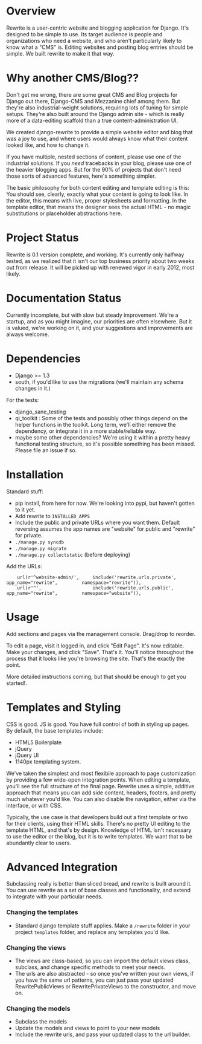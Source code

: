 Overview
========
Rewrite is a user-centric website and blogging application for Django.  It's designed to be simple to use. Its target audience is people and organizations who need a website, and who aren't particularly likely to know what a "CMS" is.  Editing websites and posting blog entries should be simple.  We built rewrite to make it that way.


Why another CMS/Blog??
==========================

Don't get me wrong, there are some great CMS and Blog projects for Django out there, Django-CMS and Mezzanine chief among them.  But they're also industrial-weight solutions, requiring lots of tuning for simple setups. They're also built around the Django admin site - which is really more of a data-editing scaffold than a true content-administration UI.  

We created django-rewrite to provide a simple website editor and blog that was a joy to use, and where users would always know what their content looked like, and how to change it.

If you have multiple, nested sections of content, please use one of the industrial solutions.  If you *need* tracebacks in your blog, please use one of the heavier blogging apps.  But for the 90% of projects that don't need those sorts of advanced features, here's something simpler.

The basic philosophy for both content editing and template editing is this: You should see, clearly, exactly what your content is going to look like.  In the editor, this means with live, proper stylesheets and formatting.  In the template editor, that means the designer sees the actual HTML - no magic substitutions or placeholder abstractions here.


Project Status
=======================================================================================================				

Rewrite is 0.1 version complete, and working. It's currently only halfway tested, as we realized that it isn't our top business priority about two weeks out from release.  It will be picked up with renewed vigor in early 2012, most likely.  


Documentation Status
======================================================================================================

Currently incomplete, but with slow but steady improvement. We're a startup, and as you might imagine, our priorities are often elsewhere.  But it is valued, we're working on it, and your suggestions and improvements are always welcome.


Dependencies
======================================================================================================
- Django >= 1.3
- south, if you'd like to use the migrations (we'll maintain any schema changes in it.)

For the tests:

- django_sane_testing
- qi_toolkit : Some of the tests and possibly other things depend on the helper functions in the toolkit. Long term, we'll either remove the dependency, or integrate it in a more stable/reliable way.
- maybe some other dependencies? We're using it within a pretty heavy functional testing structure, so it's possible something has been missed. Please file an issue if so. 

Installation
============
Standard stuff: 

* pip install, from here for now.  We're looking into pypi, but haven't gotten to it yet.
* Add rewrite to `INSTALLED_APPS`
* Include the public and private URLs where you want them. Default reversing assumes the app names are "website" for public and "rewrite" for private.
* `./manage.py syncdb`
* `./manage.py migrate`
* `./manage.py collectstatic` (before deploying)

Add the URLs:
```
	url(r'^website-admin/',     include('rewrite.urls.private',     app_name="rewrite",         namespace="rewrite")),
    url(r'^',              		include('rewrite.urls.public',      app_name="rewrite",         namespace="website")),
```
Usage
=====

Add sections and pages via the management console.  Drag/drop to reorder.

To edit a page, visit it logged in, and click "Edit Page".  It's now editable. Make your changes, and click "Save".  That's it. You'll notice throughout the process that it looks like you're browsing the site. That's the exactly the point.

More detailed instructions coming, but that should be enough to get you started!.


Templates and Styling
=====================

CSS is good. JS is good.  You have full control of both in styling up pages.  By default, the base templates include:

* HTML5 Boilerplate
* jQuery
* jQuery UI
* 1140px templating system.

We've taken the simplest and most flexibile approach to page customization by providing a few wide-open integration points.  When editing a template, you'll see the full structure of the final page. Rewrite uses a simple, additive approach that means you can add side content, headers, footers, and pretty much whatever you'd like.  You can also disable the navigation, either via the interface, or with CSS.

Typically, the use case is that developers build out a first template or two for their clients, using their HTML skills.  There's no pretty UI editing to the template HTML, and that's by design. Knowledge of HTML isn't necessary to use the editor or the blog, but it is to write templates. We want that to be abundantly clear to users.


Advanced Integration
====================

Subclassing really is better than sliced bread, and rewrite is built around it.  You can use rewrite as a set of base classes and functionality, and extend to integrate with your particular needs.

### Changing the templates 

* Standard django template stuff applies. Make a `/rewrite` folder in your project `templates` folder, and replace any templates you'd like.

### Changing the views

* The views are class-based, so you can import the default views class, subclass, and change specific methods to meet your needs.
* The urls are also abstracted - so once you've written your own views, if you have the same url patterns, you can just pass your updated RewritePublicViews or RewritePrivateViews to the constructor, and move on.

### Changing the models

* Subclass the models
* Update the models and views to point to your new models
* Include the rewrite urls, and pass your updated class to the url builder.

